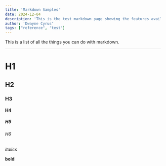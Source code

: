 ```yaml
---
title: 'Markdown Samples'
date: 2024-12-04
description: 'This is the test markdown page showing the features available.'
author: 'Dwayne Cyrus'
tags: ["reference", "test"]
---
```

This is a list of all the things you can do with markdown.

***

# H1
## H2
### H3
#### H4
##### H5
###### H6

*italics*

**bold**

